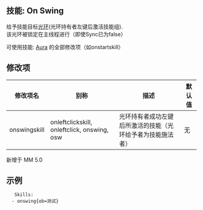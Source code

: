 技能: On Swing
--------------------------

给予技能目标[光环](技能/列表/Aura)(光环持有者左键后激活技能组).  
该光环被锁定在主线程进行（即使Sync已为false）

可使用技能: [Aura](/技能/列表/aura) 的全部修改项（如onstartskill）

修改项
----------

| 修改项名 | 别称    | 描述                                                                                                    | 默认值 |
|-----------|------------|----------------------------------------------------------------------------------------------------------------|---------------|
| onswingskill | onleftclickskill, onleftclick, onswing, osw | 光环持有者成功左键后所激活的技能（光环给予者为技能施法者） | 无 |

新增于 MM 5.0

示例
--------

       Skills:
      - onswing{ob=测试}